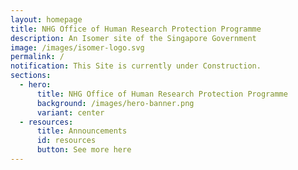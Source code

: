 ```yaml
---
layout: homepage
title: NHG Office of Human Research Protection Programme
description: An Isomer site of the Singapore Government
image: /images/isomer-logo.svg
permalink: /
notification: This Site is currently under Construction.
sections:
  - hero:
      title: NHG Office of Human Research Protection Programme
      background: /images/hero-banner.png
      variant: center
  - resources:
      title: Announcements
      id: resources
      button: See more here
---
```

